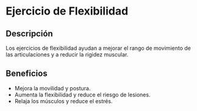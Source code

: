 # Ejercicio de Flexibilidad 

## Descripción

Los ejercicios de flexibilidad ayudan a mejorar el rango de movimiento de las articulaciones y a reducir la rigidez muscular.

## Beneficios

- Mejora la movilidad y postura.
- Aumenta la flexibilidad y reduce el riesgo de lesiones.
- Relaja los músculos y reduce el estrés.






